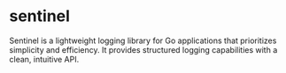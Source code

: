 # sentinel
Sentinel is a lightweight logging library for Go applications that prioritizes simplicity and efficiency. It provides structured logging capabilities with a clean, intuitive API.
